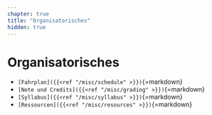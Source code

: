 ```yaml
---
chapter: true
title: "Organisatorisches"
hidden: true
---
```



# Organisatorisches

*   `[Fahrplan]({{<ref "/misc/schedule" >}})`{=markdown}
*   `[Note und Credits]({{<ref "/misc/grading" >}})`{=markdown}
*   `[Syllabus]({{<ref "/misc/syllabus" >}})`{=markdown}
*   `[Ressourcen]({{<ref "/misc/resources" >}})`{=markdown}
